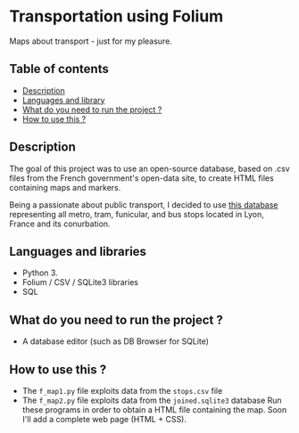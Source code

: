# Transportation using Folium
Maps about transport - just for my pleasure.

## Table of contents
* [Description](#description)
* [Languages and library](#languages-and-library)
* [What do you need to run the project ?](#what-do-you-need-to-run-the-project)
* [How to use this ?](#how-to-use-this)

## Description
The goal of this project was to use an open-source database, based on .csv files from the French government's open-data site, to create HTML files containing maps and markers.

Being a passionate about public transport, I decided to use [this database](https://data.grandlyon.com/jeux-de-donnees/points-arret-reseau-transports-commun-lyonnais/info) representing all metro, tram, funicular, and bus stops located in Lyon, France and its conurbation.

## Languages and libraries
* Python 3.
* Folium / CSV / SQLite3 libraries
* SQL

## What do you need to run the project ?
* A database editor (such as DB Browser for SQLite)

## How to use this ?
* The `f_map1.py` file exploits data from the `stops.csv` file
* The `f_map2.py` file exploits data from the `joined.sqlite3` database
Run these programs in order to obtain a HTML file containing the map. Soon I'll add a complete web page (HTML + CSS).
